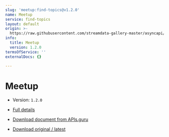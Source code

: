 ```yaml
---
slug: 'meetup:find-topics@v1.2.0'
name: Meetup
service: find-topics
layout: default
origin: >-
  https://raw.githubusercontent.com/streamdata-gallery-master/asyncapi/master/_listings/meetup/meetup-find-topics-stream-async.md
info:
  title: Meetup
  version: 1.2.0
termsOfService: ''
externalDocs: {}

---
```

# Meetup

* Version: `1.2.0`
* [Full details](../html/meetup:find-topics@v1.2.0.html)






* [Download document from APIs.guru](https://raw.githubusercontent.com/APIs-guru/asyncapi-directory/master/docs/APIs/meetup%3Afind-topics%40v1.2.0.yaml)
* [Download original / latest](https://raw.githubusercontent.com/streamdata-gallery-master/asyncapi/master/_listings/meetup/meetup-find-topics-stream-async.md)

<script type="application/ld+json">
{
  "@context": "http://schema.org/",
  "@type": "WebAPI",

  "documentation": "",

  "name": "Meetup"
}
</script>
